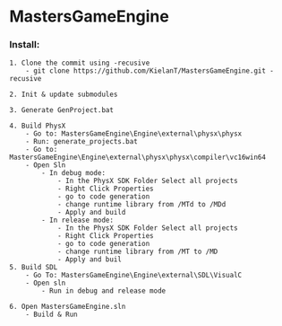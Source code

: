 # MastersGameEngine
 
### Install:
    1. Clone the commit using -recusive
        - git clone https://github.com/KielanT/MastersGameEngine.git -recusive
        
    2. Init & update submodules
    
    3. Generate GenProject.bat
    
    4. Build PhysX
        - Go to: MastersGameEngine\Engine\external\physx\physx
        - Run: generate_projects.bat
        - Go to: MastersGameEngine\Engine\external\physx\physx\compiler\vc16win64
        - Open Sln
            - In debug mode:
                - In the PhysX SDK Folder Select all projects
                - Right Click Properties
                - go to code generation 
                - change runtime library from /MTd to /MDd
                - Apply and build
            - In release mode:
                - In the PhysX SDK Folder Select all projects
                - Right Click Properties
                - go to code generation 
                - change runtime library from /MT to /MD
                - Apply and buil
    5. Build SDL
        - Go To: MastersGameEngine\Engine\external\SDL\VisualC
        - Open sln
            - Run in debug and release mode
            
    6. Open MastersGameEngine.sln 
        - Build & Run
        
            
        

